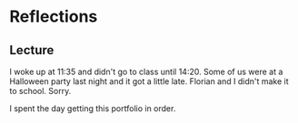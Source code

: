 # Reflections

## Lecture
I woke up at 11:35 and didn't go to class until 14:20. Some of us were at a Halloween party last night and it got a little late. Florian and I didn't make it to school. Sorry.

I spent the day getting this portfolio in order.
